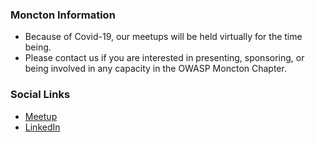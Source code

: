 ### Moncton Information
* Because of Covid-19, our meetups will be held virtually for the time being.
* Please contact us if you are interested in presenting, sponsoring, or being involved in any capacity in the OWASP Moncton Chapter.

### Social Links
* [Meetup](https://www.meetup.com/moncton-owasp-meetup-group/)
* [LinkedIn](https://www.linkedin.com/groups/12470678/)



